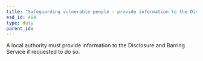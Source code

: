 ```yaml
---
title: "Safeguarding vulnerable people - provide information to the Disclosure and Barring Service"
esd_id: 404
type: duty
parent_id:  
---
```


A local authority must provide information to the Disclosure and Barring Service if requested to do so.

